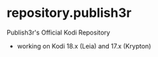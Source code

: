 # repository.publish3r

Publish3r's Official Kodi Repository

- working on Kodi 18.x (Leia) and 17.x (Krypton)